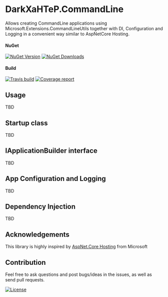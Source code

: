 # DarkXaHTeP.CommandLine

Allows creating CommandLine applications using Microsoft.Extensions.CommandLineUtils together with DI, Configuration and Logging in a convenient way similar to AspNetCore Hosting.

#### NuGet

[![NuGet Version](https://img.shields.io/nuget/v/DarkXaHTeP.CommandLine.svg)](https://www.nuget.org/packages/DarkXaHTeP.CommandLine/)
[![NuGet Downloads](https://img.shields.io/nuget/dt/DarkXaHTeP.CommandLine.svg)](https://www.nuget.org/packages/DarkXaHTeP.CommandLine/)

#### Build

[![Travis build](https://img.shields.io/travis/DarkXaHTeP/DarkXaHTeP.CommandLine/master.svg)](https://travis-ci.org/DarkXaHTeP/DarkXaHTeP.CommandLine)
[![Coverage report](https://img.shields.io/coveralls/github/DarkXaHTeP/DarkXaHTeP.CommandLine.svg)](https://coveralls.io/github/DarkXaHTeP/DarkXaHTeP.CommandLine)

## Usage

TBD

## Startup class

TBD

## IApplicationBuilder interface

TBD

## App Configuration and Logging

TBD

## Dependency Injection

TBD

## Acknowledgements

This library is highly inspired by [AspNet.Core Hosting](https://github.com/aspnet/Hosting/tree/rel/2.0.0) from Microsoft

## Contribution

Feel free to ask questions and post bugs/ideas in the issues, as well as send pull requests.

[![License](https://img.shields.io/github/license/darkxahtep/DarkXaHTeP.CommandLine.svg)](https://github.com/DarkXaHTeP/DarkXaHTeP.CommandLine/blob/master/LICENSE)